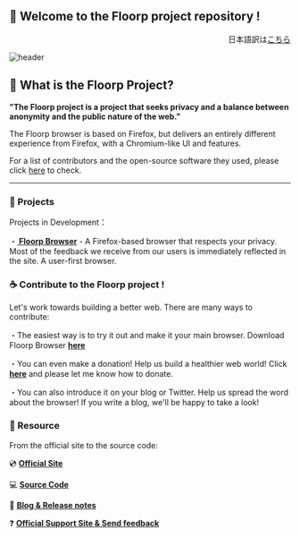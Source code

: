 ## 👋 Welcome to the Floorp project repository !
<div style="text-align: right;">日本語訳は<a href="https://github.com/Floorp-Projects/About-Floorp-Projects/blob/main/README.md">こちら</a></div>

![header](https://user-images.githubusercontent.com/73892113/149768491-79861cc9-26e8-4cff-89dc-5bb84843b425.png)

## 💫 What is the Floorp Project?
<strong> "The Floorp project is a project that seeks privacy and a balance between anonymity and the public nature of the web."</strong>

The Floorp browser is based on Firefox, but delivers an entirely different experience from Firefox, with a Chromium-like UI and features.
<br>

For a list of contributors and the open-source software they used, please click <a href="https://github.com/Floorp-Projects/About-Floorp-Projects/blob/main/Contributeder%26SoftwareContribute.md">here</a> to check.

---
### 🔨 Projects

Projects in Development：

・<strong><a href="https://floorp.ablaze.one"> Floorp Browser</a></strong> - A Firefox-based browser that respects your privacy. Most of the feedback we receive from our users is immediately reflected in the site. A user-first browser.
<br>
### ☕ Contribute to the Floorp project !

Let's work towards building a better web. There are many ways to contribute:

・The easiest way is to try it out and make it your main browser. Download Floorp Browser <strong><a href="https://floorp.ablaze.one">here</a></strong>

・You can even make a donation! Help us build a healthier web world! Click <strong><a href="https://support.ablaze.one/contact">here</a></strong> and please let me know how to donate.

・You can also introduce it on your blog or Twitter. Help us spread the word about the browser! If you write a blog, we'll be happy to take a look!

### 👐 Resource

From the official site to the source code:

💿 <strong><a href="https://floorp.ablaze.one">Official Site</a></strong>

💻 <strong><a href="https://github.com/Floorp-Projects/Floorp">Source Code</a></strong>

📘 <strong><a href="https://blog.ablaze.one">Blog & Release notes</a></strong>

❓ <strong><a href="https://support.ablaze.one">Official Support Site & Send feedback</a></strong>
